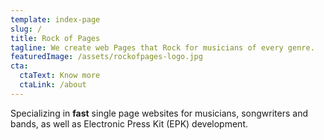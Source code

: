 ```yaml
---
template: index-page
slug: /
title: Rock of Pages
tagline: We create web Pages that Rock for musicians of every genre.
featuredImage: /assets/rockofpages-logo.jpg
cta:
  ctaText: Know more
  ctaLink: /about
---
```

Specializing in **fast** single page websites for musicians, songwriters and bands, as well as Electronic Press Kit (EPK) development.